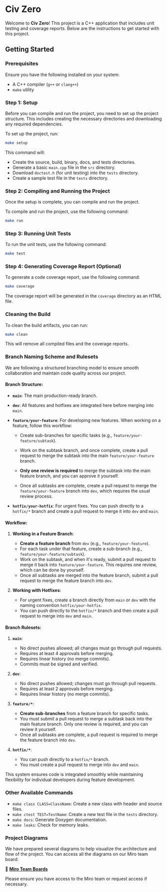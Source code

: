 # Civ Zero

Welcome to **Civ Zero**! This project is a C++ application that includes unit testing and coverage reports. Below are the instructions to get started with this project.

## Getting Started

### Prerequisites

Ensure you have the following installed on your system:
- A C++ compiler (`g++` or `clang++`)
- `make` utility

### Step 1: Setup

Before you can compile and run the project, you need to set up the project structure. This includes creating the necessary directories and downloading any required dependencies.

To set up the project, run:

```bash
make setup
```

This command will:
- Create the source, build, binary, docs, and tests directories.
- Generate a basic `main.cpp` file in the `src` directory.
- Download `doctest.h` (for unit testing) into the `tests` directory.
- Create a sample test file in the `tests` directory.

### Step 2: Compiling and Running the Project

Once the setup is complete, you can compile and run the project.

To compile and run the project, use the following command:

```bash
make run
```

### Step 3: Running Unit Tests

To run the unit tests, use the following command:

```bash
make test
```

### Step 4: Generating Coverage Report (Optional)

To generate a code coverage report, use the following command:

```bash
make coverage
```

The coverage report will be generated in the `coverage` directory as an HTML file.

### Cleaning the Build

To clean the build artifacts, you can run:

```bash
make clean
```

This will remove all compiled files and the coverage reports.

### Branch Naming Scheme and Rulesets

We are following a structured branching model to ensure smooth collaboration and maintain code quality across our project.

#### **Branch Structure**:

- **`main`**: The main production-ready branch.
- **`dev`**: All features and hotfixes are integrated here before merging into `main`.
- **`feature/your-feature`**: For developing new features. When working on a feature, follow this workflow:
  - Create sub-branches for specific tasks (e.g., `feature/your-feature/subtask`).
  - Work on the subtask branch, and once complete, create a pull request to merge the subtask into the main `feature/your-feature` branch.
  - **Only one review is required** to merge the subtask into the main feature branch, and you can approve it yourself.
  
  - Once all subtasks are complete, create a pull request to merge the `feature/your-feature` branch into `dev`, which requires the usual review process.

- **`hotfix/your-hotfix`**: For urgent fixes. You can push directly to a `hotfix/*` branch and create a pull request to merge it into `dev` and `main`.

#### **Workflow**:
1. **Working in a Feature Branch**:
   - **Create a feature branch** from `dev` (e.g., `feature/your-feature`).
   - For each task under that feature, create a sub-branch (e.g., `feature/your-feature/subtask`).
   - Work on the subtask, and when it's ready, submit a pull request to merge it back into `feature/your-feature`. This requires one review, which can be done by yourself.
   - Once all subtasks are merged into the feature branch, submit a pull request to merge the feature branch into `dev`.

2. **Working with Hotfixes**:
   - For urgent fixes, create a branch directly from `main` or `dev` with the naming convention `hotfix/your-hotfix`.
   - You can push directly to the `hotfix/*` branch and then create a pull request to merge into `dev` and `main`.

#### **Branch Rulesets**:

1. **`main`**:
   - No direct pushes allowed; all changes must go through pull requests.
   - Requires at least 4 approvals before merging.
   - Requires linear history (no merge commits).
   - Commits must be signed and verified.

2. **`dev`**:
   - No direct pushes allowed; changes must go through pull requests.
   - Requires at least 2 approvals before merging.
   - Requires linear history (no merge commits).

3. **`feature/*`**:
   - **Create sub-branches** from a feature branch for specific tasks.
   - You must submit a pull request to merge a subtask back into the main feature branch. Only one review is required, and you can review it yourself.
   - Once all subtasks are complete, a pull request is required to merge the feature branch into `dev`.

4. **`hotfix/*`**:
   - You can push directly to a `hotfix/*` branch.
   - You must create a pull request to merge into `dev` and `main`.

This system ensures code is integrated smoothly while maintaining flexibility for individual developers during feature development.

### Other Available Commands

- `make class CLASS=ClassName`: Create a new class with header and source files.
- `make ctest TEST=TestName`: Create a new test file in the `tests` directory.
- `make docs`: Generate Doxygen documentation.
- `make leaks`: Check for memory leaks.

### Project Diagrams

We have prepared several diagrams to help visualize the architecture and flow of the project. You can access all the diagrams on our Miro team board:

🔗 **[Miro Team Boards](https://miro.com/welcome/S2hpakhKMVc2QXJNTDU3QmZUNVMySDBieVJYM3FUdFRTOXF6Q2xFdFdjVEtJRTdVNXE3N05iR0h0U0xHbDViWHwzNDU4NzY0NTg4MzM2MTM4NDcyfDE=?share_link_id=556175432229)**

Please ensure you have access to the Miro team or request access if necessary.
